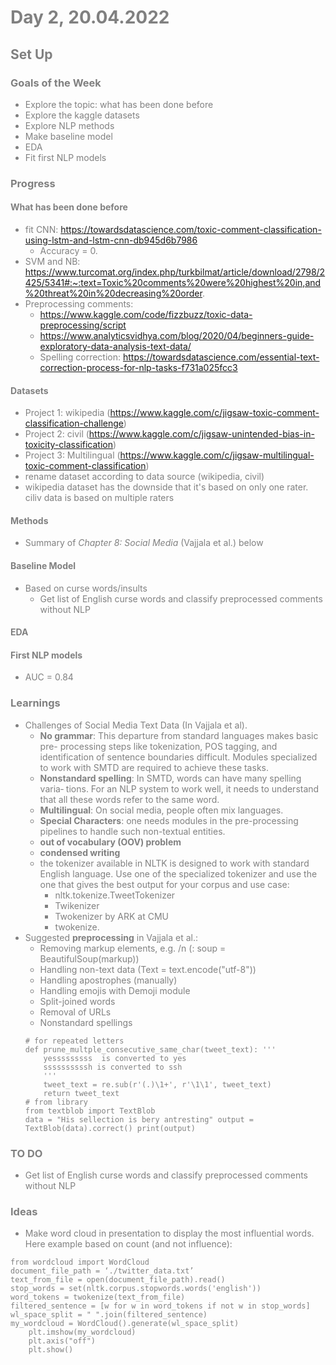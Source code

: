 
<span style="color:grey">

# Day 2, 20.04.2022

## Set Up

### Goals of the Week
* Explore the topic: what has been done before
* Explore the kaggle datasets
* Explore NLP methods
* Make baseline model
* EDA
* Fit first NLP models

### Progress
#### What has been done before
* fit CNN: https://towardsdatascience.com/toxic-comment-classification-using-lstm-and-lstm-cnn-db945d6b7986
    * Accuracy = 0.
* SVM and NB: https://www.turcomat.org/index.php/turkbilmat/article/download/2798/2425/5341#:~:text=Toxic%20comments%20were%20highest%20in,and%20threat%20in%20decreasing%20order.
* Preprocessing comments: 
    * https://www.kaggle.com/code/fizzbuzz/toxic-data-preprocessing/script
    * https://www.analyticsvidhya.com/blog/2020/04/beginners-guide-exploratory-data-analysis-text-data/
    * Spelling correction: https://towardsdatascience.com/essential-text-correction-process-for-nlp-tasks-f731a025fcc3

#### Datasets
* Project 1: wikipedia (https://www.kaggle.com/c/jigsaw-toxic-comment-classification-challenge)
* Project 2: civil (https://www.kaggle.com/c/jigsaw-unintended-bias-in-toxicity-classification)
* Project 3: Multilingual (https://www.kaggle.com/c/jigsaw-multilingual-toxic-comment-classification)
* rename dataset according to data source (wikipedia, civil)
* wikipedia dataset has the downside that it's based on only one rater. ciliv data is based on multiple raters

#### Methods
* Summary of *Chapter 8: Social Media* (Vajjala et al.) below
#### Baseline Model
* Based on curse words/insults
    * Get list of English curse words and classify preprocessed comments without NLP

#### EDA

#### First NLP models
* AUC = 0.84


### Learnings
* Challenges of Social Media Text Data (In Vajjala et al).
    * **No grammar**: This departure from standard languages makes basic pre- processing steps like tokenization, POS tagging, and identification of sentence boundaries difficult. Modules specialized to work with SMTD are required to achieve these tasks.
    * **Nonstandard spelling**: In SMTD, words can have many spelling varia‐ tions. For an NLP system to work well, it needs to understand that all these words refer to the same word.
    * **Multilingual**: On social media, people often mix languages.
    * **Special Characters**:  one needs modules in the pre-processing pipelines to handle such non-textual entities.
    * **out of vocabulary (OOV) problem**
    * **condensed writing**
    * the tokenizer available in NLTK is designed to work with standard English language. Use one of the specialized tokenizer and use the one that gives the best output for your corpus and use case:
        * nltk.tokenize.TweetTokenizer
        * Twikenizer
        * Twokenizer by ARK at CMU
        * twokenize.
* Suggested **preprocessing** in Vajjala et al.:
    * Removing markup elements, e.g. /n (: soup = BeautifulSoup(markup))
    * Handling non-text data (Text = text.encode("utf-8"))
    * Handling apostrophes (manually)
    * Handling emojis with Demoji module
    * Split-joined words
    * Removal of URLs
    * Nonstandard spellings
    ```{r}
    # for repeated letters
    def prune_multple_consecutive_same_char(tweet_text): '''
        yesssssssss  is converted to yes
        ssssssssssh is converted to ssh
        '''
        tweet_text = re.sub(r'(.)\1+', r'\1\1', tweet_text) 
        return tweet_text
    # from library
    from textblob import TextBlob
    data = "His sellection is bery antresting" output = TextBlob(data).correct() print(output)

    ```

        

### TO DO
* Get list of English curse words and classify preprocessed comments without NLP

### Ideas
* Make word cloud in presentation to display the most influential words. Here example based on count (and not influence):
```{r}
from wordcloud import WordCloud 
document_file_path = ‘./twitter_data.txt’ 
text_from_file = open(document_file_path).read()
stop_words = set(nltk.corpus.stopwords.words('english'))
word_tokens = twokenize(text_from_file)
filtered_sentence = [w for w in word_tokens if not w in stop_words] wl_space_split = " ".join(filtered_sentence)
my_wordcloud = WordCloud().generate(wl_space_split)
    plt.imshow(my_wordcloud)
    plt.axis("off")
    plt.show()
```